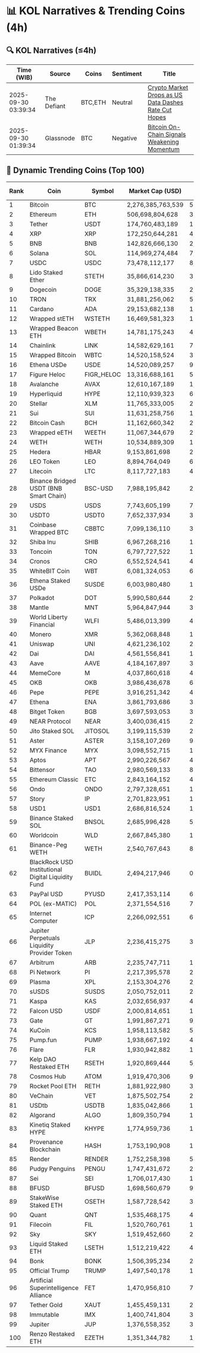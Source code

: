 # 📊 KOL Narratives & Trending Coins (4h)

## 🔍 KOL Narratives (≤4h)

| Time (WIB) | Source | Coins | Sentiment | Title |
|------------|--------|-------|-----------|-------|
| 2025-09-30 03:39:34 | The Defiant | BTC,ETH | Neutral | [Crypto Market Drops as US Data Dashes Rate Cut Hopes](https://thedefiant.io/example1) |
| 2025-09-30 01:39:34 | Glassnode | BTC | Negative | [Bitcoin On-Chain Signals Weakening Momentum](https://glassnode.com/example2) |

## 🚀 Dynamic Trending Coins (Top 100)

| Rank | Coin | Symbol | Market Cap (USD) | 24h Volume (USD) |
|------|------|--------|------------------|------------------|
| 1 | Bitcoin | BTC | 2,276,385,763,539 | 58,575,048,289 |
| 2 | Ethereum | ETH | 506,698,804,628 | 35,382,660,005 |
| 3 | Tether | USDT | 174,760,483,189 | 112,313,608,205 |
| 4 | XRP | XRP | 172,250,644,281 | 4,848,189,551 |
| 5 | BNB | BNB | 142,826,666,130 | 2,036,748,667 |
| 6 | Solana | SOL | 114,969,274,484 | 7,083,091,914 |
| 7 | USDC | USDC | 73,478,112,177 | 8,181,645,144 |
| 8 | Lido Staked Ether | STETH | 35,866,614,230 | 32,162,662 |
| 9 | Dogecoin | DOGE | 35,329,138,335 | 2,372,810,778 |
| 10 | TRON | TRX | 31,881,256,062 | 568,608,200 |
| 11 | Cardano | ADA | 29,153,682,138 | 1,341,931,073 |
| 12 | Wrapped stETH | WSTETH | 16,469,581,323 | 11,743,124 |
| 13 | Wrapped Beacon ETH | WBETH | 14,781,175,243 | 4,535,629 |
| 14 | Chainlink | LINK | 14,582,629,161 | 711,546,363 |
| 15 | Wrapped Bitcoin | WBTC | 14,520,158,524 | 314,694,145 |
| 16 | Ethena USDe | USDE | 14,520,089,257 | 972,871,579 |
| 17 | Figure Heloc | FIGR_HELOC | 13,316,688,161 | 56,631,882 |
| 18 | Avalanche | AVAX | 12,610,167,189 | 1,193,118,515 |
| 19 | Hyperliquid | HYPE | 12,110,939,323 | 610,757,188 |
| 20 | Stellar | XLM | 11,765,333,005 | 224,048,959 |
| 21 | Sui | SUI | 11,631,258,756 | 1,047,573,367 |
| 22 | Bitcoin Cash | BCH | 11,162,660,342 | 262,826,160 |
| 23 | Wrapped eETH | WEETH | 11,067,344,679 | 29,187,521 |
| 24 | WETH | WETH | 10,534,889,309 | 196,997,958 |
| 25 | Hedera | HBAR | 9,153,861,698 | 235,941,391 |
| 26 | LEO Token | LEO | 8,894,764,049 | 663,236 |
| 27 | Litecoin | LTC | 8,117,727,183 | 461,295,316 |
| 28 | Binance Bridged USDT (BNB Smart Chain) | BSC-USD | 7,988,195,842 | 2,728,980,531 |
| 29 | USDS | USDS | 7,743,605,199 | 7,389,222 |
| 30 | USDT0 | USDT0 | 7,652,337,934 | 393,315,025 |
| 31 | Coinbase Wrapped BTC | CBBTC | 7,099,136,110 | 375,993,170 |
| 32 | Shiba Inu | SHIB | 6,967,268,216 | 163,178,974 |
| 33 | Toncoin | TON | 6,797,727,522 | 117,291,221 |
| 34 | Cronos | CRO | 6,552,524,541 | 49,892,229 |
| 35 | WhiteBIT Coin | WBT | 6,081,324,053 | 68,911,521 |
| 36 | Ethena Staked USDe | SUSDE | 6,003,980,480 | 151,320,249 |
| 37 | Polkadot | DOT | 5,990,580,644 | 237,615,193 |
| 38 | Mantle | MNT | 5,964,847,944 | 364,971,206 |
| 39 | World Liberty Financial | WLFI | 5,486,013,399 | 439,577,426 |
| 40 | Monero | XMR | 5,362,068,848 | 108,800,079 |
| 41 | Uniswap | UNI | 4,621,236,102 | 231,598,140 |
| 42 | Dai | DAI | 4,561,556,841 | 141,691,531 |
| 43 | Aave | AAVE | 4,184,167,897 | 386,809,139 |
| 44 | MemeCore | M | 4,037,860,618 | 45,793,388 |
| 45 | OKB | OKB | 3,986,436,678 | 64,723,123 |
| 46 | Pepe | PEPE | 3,916,251,342 | 421,312,018 |
| 47 | Ethena | ENA | 3,861,793,686 | 310,378,676 |
| 48 | Bitget Token | BGB | 3,697,593,053 | 315,485,521 |
| 49 | NEAR Protocol | NEAR | 3,400,036,415 | 211,670,095 |
| 50 | Jito Staked SOL | JITOSOL | 3,199,115,539 | 23,957,516 |
| 51 | Aster | ASTER | 3,158,107,269 | 990,369,415 |
| 52 | MYX Finance | MYX | 3,098,552,715 | 189,082,925 |
| 53 | Aptos | APT | 2,990,226,567 | 492,812,934 |
| 54 | Bittensor | TAO | 2,980,569,133 | 86,767,961 |
| 55 | Ethereum Classic | ETC | 2,843,164,152 | 47,097,420 |
| 56 | Ondo | ONDO | 2,797,328,651 | 167,387,824 |
| 57 | Story | IP | 2,701,823,951 | 150,334,925 |
| 58 | USD1 | USD1 | 2,686,816,524 | 1,271,718,797 |
| 59 | Binance Staked SOL | BNSOL | 2,685,996,428 | 5,674,845 |
| 60 | Worldcoin | WLD | 2,667,845,380 | 169,297,218 |
| 61 | Binance-Peg WETH | WETH | 2,540,767,643 | 80,763,934 |
| 62 | BlackRock USD Institutional Digital Liquidity Fund | BUIDL | 2,494,217,946 | 0.0 |
| 63 | PayPal USD | PYUSD | 2,417,353,114 | 66,942,065 |
| 64 | POL (ex-MATIC) | POL | 2,371,554,516 | 71,835,462 |
| 65 | Internet Computer | ICP | 2,266,092,551 | 61,378,714 |
| 66 | Jupiter Perpetuals Liquidity Provider Token | JLP | 2,236,415,275 | 37,331,354 |
| 67 | Arbitrum | ARB | 2,235,747,711 | 188,777,613 |
| 68 | Pi Network | PI | 2,217,395,578 | 29,366,205 |
| 69 | Plasma | XPL | 2,153,304,276 | 2,041,092,510 |
| 70 | sUSDS | SUSDS | 2,050,752,011 | 24,482,918 |
| 71 | Kaspa | KAS | 2,032,656,937 | 43,645,385 |
| 72 | Falcon USD | USDF | 2,000,814,651 | 165,472,391 |
| 73 | Gate | GT | 1,991,867,271 | 9,731,768 |
| 74 | KuCoin | KCS | 1,958,113,582 | 5,577,939 |
| 75 | Pump.fun | PUMP | 1,938,667,192 | 470,828,461 |
| 76 | Flare | FLR | 1,930,942,882 | 11,320,062 |
| 77 | Kelp DAO Restaked ETH | RSETH | 1,920,869,444 | 5,427,513 |
| 78 | Cosmos Hub | ATOM | 1,919,470,306 | 97,238,813 |
| 79 | Rocket Pool ETH | RETH | 1,881,922,980 | 3,436,324 |
| 80 | VeChain | VET | 1,875,502,754 | 29,321,803 |
| 81 | USDtb | USDTB | 1,835,042,866 | 13,249,587 |
| 82 | Algorand | ALGO | 1,809,350,794 | 102,904,927 |
| 83 | Kinetiq Staked HYPE | KHYPE | 1,774,959,736 | 18,646,819 |
| 84 | Provenance Blockchain | HASH | 1,753,190,908 | 102,760 |
| 85 | Render | RENDER | 1,752,258,398 | 54,748,041 |
| 86 | Pudgy Penguins | PENGU | 1,747,431,672 | 272,131,525 |
| 87 | Sei | SEI | 1,706,017,430 | 103,453,005 |
| 88 | BFUSD | BFUSD | 1,698,560,679 | 9,645,228 |
| 89 | StakeWise Staked ETH | OSETH | 1,587,728,542 | 337,992 |
| 90 | Quant | QNT | 1,535,468,175 | 44,554,494 |
| 91 | Filecoin | FIL | 1,520,760,761 | 113,799,406 |
| 92 | Sky | SKY | 1,519,452,660 | 25,452,671 |
| 93 | Liquid Staked ETH | LSETH | 1,512,219,422 | 480,704 |
| 94 | Bonk | BONK | 1,506,395,234 | 248,592,115 |
| 95 | Official Trump | TRUMP | 1,497,540,178 | 197,070,099 |
| 96 | Artificial Superintelligence Alliance | FET | 1,470,956,810 | 73,187,466 |
| 97 | Tether Gold | XAUT | 1,455,459,131 | 232,399,742 |
| 98 | Immutable | IMX | 1,400,741,804 | 38,232,529 |
| 99 | Jupiter | JUP | 1,376,558,352 | 33,595,680 |
| 100 | Renzo Restaked ETH | EZETH | 1,351,344,782 | 1,598,449 |